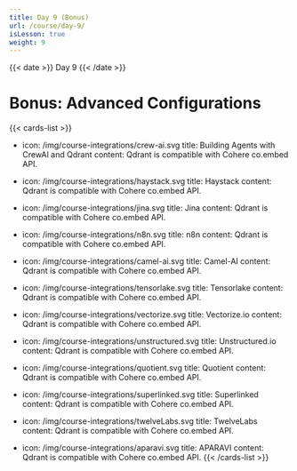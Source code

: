 ```yaml
---
title: Day 9 (Bonus)
url: /course/day-9/
isLesson: true
weight: 9
---
```


{{< date >}} Day 9 {{< /date >}}

# Bonus: Advanced Configurations

{{< cards-list >}}
- icon: /img/course-integrations/crew-ai.svg
  title: Building Agents with CrewAI and Qdrant
  content: Qdrant is compatible with Cohere co.embed API.

- icon: /img/course-integrations/haystack.svg
  title: Haystack
  content: Qdrant is compatible with Cohere co.embed API.

- icon: /img/course-integrations/jina.svg
  title: Jina
  content: Qdrant is compatible with Cohere co.embed API.

- icon: /img/course-integrations/n8n.svg
  title: n8n
  content: Qdrant is compatible with Cohere co.embed API.

- icon: /img/course-integrations/camel-ai.svg
  title: Camel-AI
  content: Qdrant is compatible with Cohere co.embed API.

- icon: /img/course-integrations/tensorlake.svg
  title: Tensorlake
  content: Qdrant is compatible with Cohere co.embed API.

- icon: /img/course-integrations/vectorize.svg
  title: Vectorize.io
  content: Qdrant is compatible with Cohere co.embed API.

- icon: /img/course-integrations/unstructured.svg
  title: Unstructured.io
  content: Qdrant is compatible with Cohere co.embed API.

- icon: /img/course-integrations/quotient.svg
  title: Quotient
  content: Qdrant is compatible with Cohere co.embed API.

- icon: /img/course-integrations/superlinked.svg
  title: Superlinked
  content: Qdrant is compatible with Cohere co.embed API.

- icon: /img/course-integrations/twelveLabs.svg
  title: TwelveLabs
  content: Qdrant is compatible with Cohere co.embed API.

- icon: /img/course-integrations/aparavi.svg
  title: APARAVI
  content: Qdrant is compatible with Cohere co.embed API.
{{< /cards-list >}}
